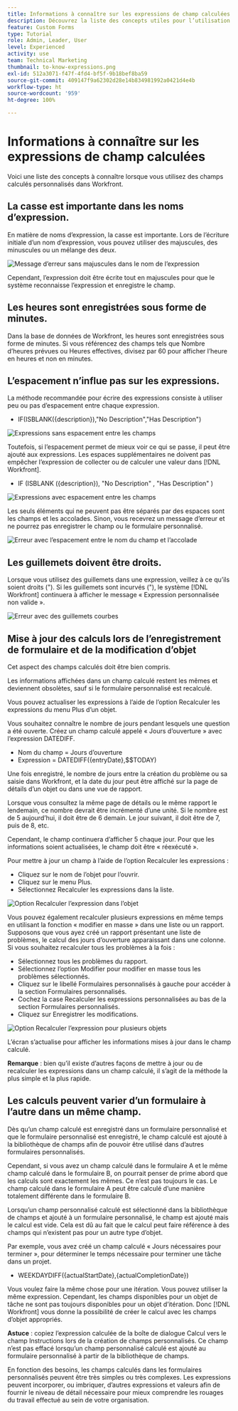 ```yaml
---
title: Informations à connaître sur les expressions de champ calculées
description: Découvrez la liste des concepts utiles pour l’utilisation des champs calculés personnalisés dans  [!DNL Workfront].
feature: Custom Forms
type: Tutorial
role: Admin, Leader, User
level: Experienced
activity: use
team: Technical Marketing
thumbnail: to-know-expressions.png
exl-id: 512a3071-f47f-4fd4-bf5f-9b18bef8ba59
source-git-commit: 409147f9a62302d28e14b834981992a0421d4e4b
workflow-type: ht
source-wordcount: '959'
ht-degree: 100%

---
```


# Informations à connaître sur les expressions de champ calculées

Voici une liste des concepts à connaître lorsque vous utilisez des champs calculés personnalisés dans Workfront.

## La casse est importante dans les noms d’expression.

En matière de noms d’expression, la casse est importante. Lors de l’écriture initiale d’un nom d’expression, vous pouvez utiliser des majuscules, des minuscules ou un mélange des deux.

![Message d’erreur sans majuscules dans le nom de l’expression](assets/T2K01.png)

Cependant, l’expression doit être écrite tout en majuscules pour que le système reconnaisse l’expression et enregistre le champ.



## Les heures sont enregistrées sous forme de minutes.

Dans la base de données de Workfront, les heures sont enregistrées sous forme de minutes. Si vous référencez des champs tels que Nombre d’heures prévues ou Heures effectives, divisez par 60 pour afficher l’heure en heures et non en minutes.

## L’espacement n’influe pas sur les expressions.

La méthode recommandée pour écrire des expressions consiste à utiliser peu ou pas d’espacement entre chaque expression.

* IF(ISBLANK({description}),&quot;No Description&quot;,&quot;Has Description&quot;)

![Expressions sans espacement entre les champs](assets/T2K02.png)

Toutefois, si l’espacement permet de mieux voir ce qui se passe, il peut être ajouté aux expressions. Les espaces supplémentaires ne doivent pas empêcher l’expression de collecter ou de calculer une valeur dans [!DNL Workfront].

* IF (ISBLANK ({description}), &quot;No Description&quot; , &quot;Has Description&quot; )

![Expressions avec espacement entre les champs](assets/T2K03.png)

Les seuls éléments qui ne peuvent pas être séparés par des espaces sont les champs et les accolades. Sinon, vous recevrez un message d’erreur et ne pourrez pas enregistrer le champ ou le formulaire personnalisé.

![Erreur avec l’espacement entre le nom du champ et l’accolade](assets/T2K04.png)

## Les guillemets doivent être droits.

Lorsque vous utilisez des guillemets dans une expression, veillez à ce qu’ils soient droits (&quot;). Si les guillemets sont incurvés (&quot;), le système [!DNL Workfront] continuera à afficher le message « Expression personnalisée non valide ».

![Erreur avec des guillemets courbes](assets/T2K05.png)

## Mise à jour des calculs lors de l’enregistrement de formulaire et de la modification d’objet

Cet aspect des champs calculés doit être bien compris.

Les informations affichées dans un champ calculé restent les mêmes et deviennent obsolètes, sauf si le formulaire personnalisé est recalculé.

Vous pouvez actualiser les expressions à l’aide de l’option Recalculer les expressions du menu Plus d’un objet.

Vous souhaitez connaître le nombre de jours pendant lesquels une question a été ouverte. Créez un champ calculé appelé « Jours d’ouverture » avec l’expression DATEDIFF.

* Nom du champ = Jours d’ouverture
* Expression = DATEDIFF({entryDate},$$TODAY)

Une fois enregistré, le nombre de jours entre la création du problème ou sa saisie dans Workfront, et la date du jour peut être affiché sur la page de détails d’un objet ou dans une vue de rapport.

Lorsque vous consultez la même page de détails ou le même rapport le lendemain, ce nombre devrait être incrémenté d’une unité. Si le nombre est de 5 aujourd’hui, il doit être de 6 demain. Le jour suivant, il doit être de 7, puis de 8, etc.

Cependant, le champ continuera d’afficher 5 chaque jour. Pour que les informations soient actualisées, le champ doit être « réexécuté ».

Pour mettre à jour un champ à l’aide de l’option Recalculer les expressions :

* Cliquez sur le nom de l’objet pour l’ouvrir.
* Cliquez sur le menu Plus.
* Sélectionnez Recalculer les expressions dans la liste.

![Option Recalculer l’expression dans l’objet](assets/T2K06.png)

Vous pouvez également recalculer plusieurs expressions en même temps en utilisant la fonction « modifier en masse » dans une liste ou un rapport. Supposons que vous ayez créé un rapport présentant une liste de problèmes, le calcul des jours d’ouverture apparaissant dans une colonne. Si vous souhaitez recalculer tous les problèmes à la fois :

* Sélectionnez tous les problèmes du rapport.
* Sélectionnez l’option Modifier pour modifier en masse tous les problèmes sélectionnés.
* Cliquez sur le libellé Formulaires personnalisés à gauche pour accéder à la section Formulaires personnalisés.
* Cochez la case Recalculer les expressions personnalisées au bas de la section Formulaires personnalisés.
* Cliquez sur Enregistrer les modifications.

![Option Recalculer l’expression pour plusieurs objets](assets/T2K07.png)

L’écran s’actualise pour afficher les informations mises à jour dans le champ calculé.

**Remarque** : bien qu’il existe d’autres façons de mettre à jour ou de recalculer les expressions dans un champ calculé, il s’agit de la méthode la plus simple et la plus rapide.

## Les calculs peuvent varier d’un formulaire à l’autre dans un même champ.

Dès qu’un champ calculé est enregistré dans un formulaire personnalisé et que le formulaire personnalisé est enregistré, le champ calculé est ajouté à la bibliothèque de champs afin de pouvoir être utilisé dans d’autres formulaires personnalisés.

Cependant, si vous avez un champ calculé dans le formulaire A et le même champ calculé dans le formulaire B, on pourrait penser de prime abord que les calculs sont exactement les mêmes. Ce n’est pas toujours le cas. Le champ calculé dans le formulaire A peut être calculé d’une manière totalement différente dans le formulaire B.

Lorsqu’un champ personnalisé calculé est sélectionné dans la bibliothèque de champs et ajouté à un formulaire personnalisé, le champ est ajouté mais le calcul est vide. Cela est dû au fait que le calcul peut faire référence à des champs qui n’existent pas pour un autre type d’objet.

Par exemple, vous avez créé un champ calculé « Jours nécessaires pour terminer », pour déterminer le temps nécessaire pour terminer une tâche dans un projet.

* WEEKDAYDIFF({actualStartDate},{actualCompletionDate})

Vous voulez faire la même chose pour une itération. Vous pouvez utiliser la même expression. Cependant, les champs disponibles pour un objet de tâche ne sont pas toujours disponibles pour un objet d’itération. Donc [!DNL Workfront] vous donne la possibilité de créer le calcul avec les champs d’objet appropriés.

**Astuce** : copiez l’expression calculée de la boîte de dialogue Calcul vers le champ Instructions lors de la création de champs personnalisés. Ce champ n’est pas effacé lorsqu’un champ personnalisé calculé est ajouté au formulaire personnalisé à partir de la bibliothèque de champs.

En fonction des besoins, les champs calculés dans les formulaires personnalisés peuvent être très simples ou très complexes. Les expressions peuvent incorporer, ou imbriquer, d’autres expressions et valeurs afin de fournir le niveau de détail nécessaire pour mieux comprendre les rouages du travail effectué au sein de votre organisation.

<!--Depending on the need, calculated fields in custom forms can be quite simple or very complex. Expressions can embed, or nest, other expressions and values to provide the level of detail needed to get a better picture of what is going on with the work being done at your organization. 

Most of the examples and exercises in this course have been relatively simple to provide a base understanding of the expressions most commonly used and how to build those expressions in a custom calculated field. 

Now you're ready to start building your own calculated custom fields.-->
